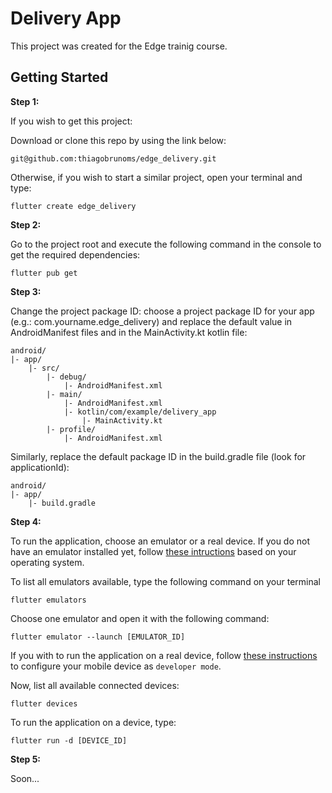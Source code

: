 # Delivery App

This project was created for the Edge trainig course.

## Getting Started

**Step 1:**

If you wish to get this project:

Download or clone this repo by using the link below:

```
git@github.com:thiagobrunoms/edge_delivery.git
```
Otherwise, if you wish to start a similar project, open your terminal and type:

```
flutter create edge_delivery
```

**Step 2:**

Go to the project root and execute the following command in the console to get the required dependencies: 

```
flutter pub get 
```

**Step 3:**

Change the project package ID: choose a project package ID for your app (e.g.: com.yourname.edge_delivery) and replace the default value in AndroidManifest files and in the MainActivity.kt kotlin file:

```
android/
|- app/
    |- src/
        |- debug/
            |- AndroidManifest.xml
        |- main/
            |- AndroidManifest.xml
            |- kotlin/com/example/delivery_app
                |- MainActivity.kt
        |- profile/
            |- AndroidManifest.xml
```

Similarly, replace the default package ID in the build.gradle file (look for applicationId):

```
android/
|- app/
    |- build.gradle
```

**Step 4:**

To run the application, choose an emulator or a real device. If you do not have an emulator installed yet, follow [these intructions](https://docs.flutter.dev/get-started/install) based on your operating system.

To list all emulators available, type the following command on your terminal

```
flutter emulators
```

Choose one emulator and open it with the following command:

```
flutter emulator --launch [EMULATOR_ID]
```

If you with to run the application on a real device, follow [these instructions](https://flutteragency.com/how-to-run-test-flutter-app-on-a-real-device/) to configure your mobile device as `developer mode`.

Now, list all available connected devices:

```
flutter devices
```

To run the application on a device, type:

```
flutter run -d [DEVICE_ID]
```

**Step 5:**

Soon...

